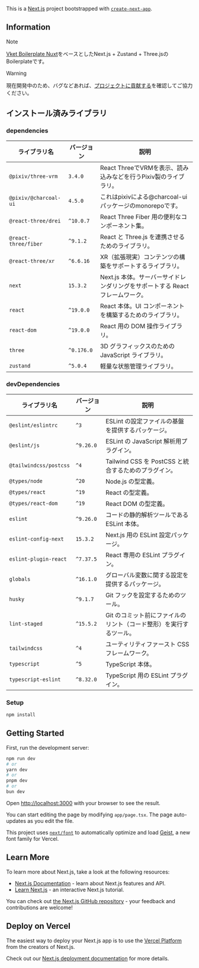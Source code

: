 This is a [Next.js](https://nextjs.org) project bootstrapped with [`create-next-app`](https://nextjs.org/docs/app/api-reference/cli/create-next-app).

## Information

> [!NOTE]
>[Vket Boilerplate Nuxt](https://github.com/PublicHIKKY/vket-boilerplate-nuxt)をベースとしたNext.js + Zustand + Three.jsのBoilerplateです。


> [!WARNING]
> 現在開発中のため、バグなどあれば、[プロジェクトに貢献する](https://docs.github.com/ja/get-started/exploring-projects-on-github/contributing-to-a-project)を確認してご協力ください。

## インストール済みライブラリ
### dependencies

| ライブラリ名               | バージョン      | 説明                                             |
| -------------------- | ---------- | ---------------------------------------------- |
| `@pixiv/three-vrm`  | `3.4.0`  | React ThreeでVRMを表示、読み込みなどを行うPixiv製のライブラリ。              |   
| `@pixiv/@charcoal-ui`  | `4.5.0`  | これはpixivによる@charcoal-uiパッケージのmonorepoです。      |
| `@react-three/drei`  | `^10.0.7`  | React Three Fiber 用の便利なコンポーネント集。               |
| `@react-three/fiber` | `^9.1.2`   | React と Three.js を連携させるためのライブラリ。               |
| `@react-three/xr`    | `^6.6.16`  | XR（拡張現実）コンテンツの構築をサポートするライブラリ。                  |
| `next`               | `15.3.2`   | Next.js 本体。サーバーサイドレンダリングをサポートする React フレームワーク。 |
| `react`              | `^19.0.0`  | React 本体。UI コンポーネントを構築するためのライブラリ。              |
| `react-dom`          | `^19.0.0`  | React 用の DOM 操作ライブラリ。                          |
| `three`              | `^0.176.0` | 3D グラフィックスのための JavaScript ライブラリ。               |
| `zustand`            | `^5.0.4`   | 軽量な状態管理ライブラリ。                                  |


### devDependencies
| ライブラリ名                 | バージョン     | 説明                                    |
| ---------------------- | --------- | ------------------------------------- |
| `@eslint/eslintrc`     | `^3`      | ESLint の設定ファイルの基盤を提供するパッケージ。          |
| `@eslint/js`           | `^9.26.0` | ESLint の JavaScript 解析用プラグイン。         |
| `@tailwindcss/postcss` | `^4`      | Tailwind CSS を PostCSS と統合するためのプラグイン。 |
| `@types/node`          | `^20`     | Node.js の型定義。                         |
| `@types/react`         | `^19`     | React の型定義。                           |
| `@types/react-dom`     | `^19`     | React DOM の型定義。                       |
| `eslint`               | `^9.26.0` | コードの静的解析ツールである ESLint 本体。             |
| `eslint-config-next`   | `15.3.2`  | Next.js 用の ESLint 設定パッケージ。            |
| `eslint-plugin-react`  | `^7.37.5` | React 専用の ESLint プラグイン。               |
| `globals`              | `^16.1.0` | グローバル変数に関する設定を提供するパッケージ。              |
| `husky`                | `^9.1.7`  | Git フックを設定するためのツール。                   |
| `lint-staged`          | `^15.5.2` | Git のコミット前にファイルのリント（コード整形）を実行するツール。   |
| `tailwindcss`          | `^4`      | ユーティリティファースト CSS フレームワーク。             |
| `typescript`           | `^5`      | TypeScript 本体。                        |
| `typescript-eslint`    | `^8.32.0` | TypeScript 用の ESLint プラグイン。           |


### Setup
```bash
npm install
```


## Getting Started
First, run the development server:

```bash
npm run dev
# or
yarn dev
# or
pnpm dev
# or
bun dev
```

Open [http://localhost:3000](http://localhost:3000) with your browser to see the result.

You can start editing the page by modifying `app/page.tsx`. The page auto-updates as you edit the file.

This project uses [`next/font`](https://nextjs.org/docs/app/building-your-application/optimizing/fonts) to automatically optimize and load [Geist](https://vercel.com/font), a new font family for Vercel.

## Learn More

To learn more about Next.js, take a look at the following resources:

- [Next.js Documentation](https://nextjs.org/docs) - learn about Next.js features and API.
- [Learn Next.js](https://nextjs.org/learn) - an interactive Next.js tutorial.

You can check out [the Next.js GitHub repository](https://github.com/vercel/next.js) - your feedback and contributions are welcome!

## Deploy on Vercel

The easiest way to deploy your Next.js app is to use the [Vercel Platform](https://vercel.com/new?utm_medium=default-template&filter=next.js&utm_source=create-next-app&utm_campaign=create-next-app-readme) from the creators of Next.js.

Check out our [Next.js deployment documentation](https://nextjs.org/docs/app/building-your-application/deploying) for more details.
